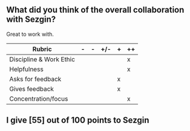 ## What did you think of the overall collaboration with Sezgin?
Great to work with.


| Rubric                 | - | - | +/- |  +  | ++  |
|------------------------|-----|-----|-----|-----|-----|
| Discipline & Work Ethic |     |     |     |     |  x   |
| Helpfulness            |     |     |     |     |   x  |
| Asks for feedback       |     |     |     |   x  |     |
| Gives feedback          |     |     |     |  x   |     |
| Concentration/focus     |     |     |     |     |    x |

## I give [55] out of 100 points to Sezgin
